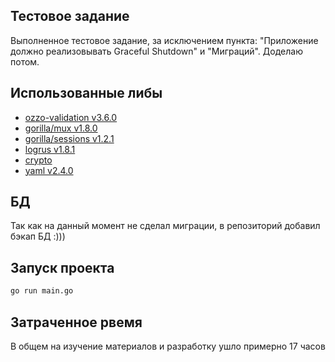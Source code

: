 ## Тестовое задание
Выполненное тестовое задание, за исключением пункта: "Приложение должно реализовывать 
Graceful Shutdown" и "Миграций". Доделаю потом.

## Использованные либы
- [ozzo-validation v3.6.0](https://github.com/go-ozzo/ozzo-validation)
- [gorilla/mux v1.8.0](https://github.com/gorilla/mux)
- [gorilla/sessions v1.2.1](https://github.com/gorilla/sessions)
- [logrus v1.8.1](https://github.com/sirupsen/logrus)
- [crypto](https://pkg.go.dev/golang.org/x/crypto)
- [yaml v2.4.0](gopkg.in/yaml.v2)

## БД
Так как на данный момент не сделал миграции, в репозиторий добавил бэкап БД :))) 

## Запуск проекта
```sh
go run main.go
```

## Затраченное рвемя
В общем на изучение материалов и разработку ушло примерно 17 часов
